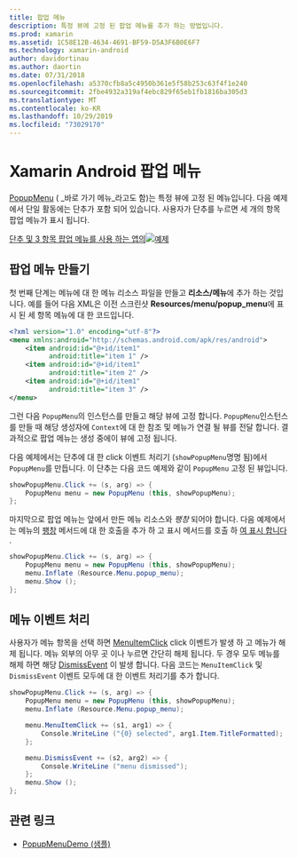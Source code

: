 ```yaml
---
title: 팝업 메뉴
description: 특정 뷰에 고정 된 팝업 메뉴를 추가 하는 방법입니다.
ms.prod: xamarin
ms.assetid: 1C58E12B-4634-4691-BF59-D5A3F6B0E6F7
ms.technology: xamarin-android
author: davidortinau
ms.author: daortin
ms.date: 07/31/2018
ms.openlocfilehash: a5370cfb8a5c4950b361e5f58b253c63f4f1e240
ms.sourcegitcommit: 2fbe4932a319af4ebc829f65eb1fb1816ba305d3
ms.translationtype: MT
ms.contentlocale: ko-KR
ms.lasthandoff: 10/29/2019
ms.locfileid: "73029170"
---
```

# <a name="xamarinandroid-popup-menu"></a>Xamarin Android 팝업 메뉴

[PopupMenu](xref:Android.Widget.PopupMenu) ( _바로 가기 메뉴_라고도 함)는 특정 뷰에 고정 된 메뉴입니다. 다음 예제에서 단일 활동에는 단추가 포함 되어 있습니다. 사용자가 단추를 누르면 세 개의 항목 팝업 메뉴가 표시 됩니다.

[단추 및 3 항목 팝업 메뉴를 사용 하는 앱의![예제](popup-menu-images/01-app-example-sml.png)](popup-menu-images/01-app-example.png#lightbox)

## <a name="creating-a-popup-menu"></a>팝업 메뉴 만들기

첫 번째 단계는 메뉴에 대 한 메뉴 리소스 파일을 만들고 **리소스/메뉴**에 추가 하는 것입니다. 예를 들어 다음 XML은 이전 스크린샷 **Resources/menu/popup_menu**에 표시 된 세 항목 메뉴에 대 한 코드입니다.

```xml
<?xml version="1.0" encoding="utf-8"?>
<menu xmlns:android="http://schemas.android.com/apk/res/android">
    <item android:id="@+id/item1"
          android:title="item 1" />
    <item android:id="@+id/item1"
          android:title="item 2" />
    <item android:id="@+id/item1"
          android:title="item 3" />
</menu>
```

그런 다음 `PopupMenu`의 인스턴스를 만들고 해당 뷰에 고정 합니다. `PopupMenu`인스턴스를 만들 때 해당 생성자에 `Context`에 대 한 참조 및 메뉴가 연결 될 뷰를 전달 합니다. 결과적으로 팝업 메뉴는 생성 중에이 뷰에 고정 됩니다.

다음 예제에서는 단추에 대 한 click 이벤트 처리기 (`showPopupMenu`명명 됨)에서 `PopupMenu`를 만듭니다. 이 단추는 다음 코드 예제와 같이 `PopupMenu` 고정 된 뷰입니다.

```csharp
showPopupMenu.Click += (s, arg) => {
    PopupMenu menu = new PopupMenu (this, showPopupMenu);
};
```

마지막으로 팝업 메뉴는 앞에서 만든 메뉴 리소스와 *팽창* 되어야 합니다. 다음 예제에서는 메뉴의 [팽창](xref:Android.Views.LayoutInflater.Inflate*) 메서드에 대 한 호출을 추가 하 고 표시 메서드를 호출 하 [여 표시 합니다](xref:Android.Widget.PopupMenu.Show) .

```csharp
showPopupMenu.Click += (s, arg) => {
    PopupMenu menu = new PopupMenu (this, showPopupMenu);
    menu.Inflate (Resource.Menu.popup_menu);
    menu.Show ();
};
```

## <a name="handling-menu-events"></a>메뉴 이벤트 처리

사용자가 메뉴 항목을 선택 하면 [MenuItemClick](xref:Android.Widget.PopupMenu.MenuItemClick) click 이벤트가 발생 하 고 메뉴가 해제 됩니다. 메뉴 외부의 아무 곳 이나 누르면 간단히 해제 됩니다. 두 경우 모두 메뉴를 해제 하면 해당 [DismissEvent](xref:Android.Widget.PopupMenu.Dismiss) 이 발생 합니다. 다음 코드는 `MenuItemClick` 및 `DismissEvent` 이벤트 모두에 대 한 이벤트 처리기를 추가 합니다.

```csharp
showPopupMenu.Click += (s, arg) => {
    PopupMenu menu = new PopupMenu (this, showPopupMenu);
    menu.Inflate (Resource.Menu.popup_menu);

    menu.MenuItemClick += (s1, arg1) => {
        Console.WriteLine ("{0} selected", arg1.Item.TitleFormatted);
    };

    menu.DismissEvent += (s2, arg2) => {
        Console.WriteLine ("menu dismissed");
    };
    menu.Show ();
};
```

## <a name="related-links"></a>관련 링크

- [PopupMenuDemo (샘플)](https://docs.microsoft.com/samples/xamarin/monodroid-samples/popupmenudemo)
